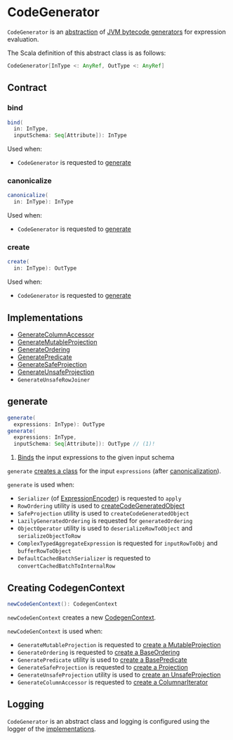 # CodeGenerator

`CodeGenerator` is an [abstraction](#contract) of [JVM bytecode generators](#implementations) for expression evaluation.

The Scala definition of this abstract class is as follows:

```scala
CodeGenerator[InType <: AnyRef, OutType <: AnyRef]
```

## Contract

### <span id="bind"> bind

```scala
bind(
  in: InType,
  inputSchema: Seq[Attribute]): InType
```

Used when:

* `CodeGenerator` is requested to [generate](#generate)

### <span id="canonicalize"> canonicalize

```scala
canonicalize(
  in: InType): InType
```

Used when:

* `CodeGenerator` is requested to [generate](#generate)

### <span id="create"> create

```scala
create(
  in: InType): OutType
```

Used when:

* `CodeGenerator` is requested to [generate](#generate)

## Implementations

* [GenerateColumnAccessor](GenerateColumnAccessor.md)
* [GenerateMutableProjection](GenerateMutableProjection.md)
* [GenerateOrdering](GenerateOrdering.md)
* [GeneratePredicate](GeneratePredicate.md)
* [GenerateSafeProjection](GenerateSafeProjection.md)
* [GenerateUnsafeProjection](GenerateUnsafeProjection.md)
* `GenerateUnsafeRowJoiner`

## <span id="generate"> generate

```scala
generate(
  expressions: InType): OutType
generate(
  expressions: InType,
  inputSchema: Seq[Attribute]): OutType // (1)!
```

1. [Binds](#bind) the input expressions to the given input schema

`generate` [creates a class](#create) for the input `expressions` (after [canonicalization](#canonicalize)).

`generate` is used when:

* `Serializer` (of [ExpressionEncoder](../ExpressionEncoder.md)) is requested to `apply`
* `RowOrdering` utility is used to [createCodeGeneratedObject](../expressions/RowOrdering.md#createCodeGeneratedObject)
* `SafeProjection` utility is used to `createCodeGeneratedObject`
* `LazilyGeneratedOrdering` is requested for `generatedOrdering`
* `ObjectOperator` utility is used to `deserializeRowToObject` and `serializeObjectToRow`
* `ComplexTypedAggregateExpression` is requested for `inputRowToObj` and `bufferRowToObject`
* `DefaultCachedBatchSerializer` is requested to `convertCachedBatchToInternalRow`

## <span id="newCodeGenContext"> Creating CodegenContext

```scala
newCodeGenContext(): CodegenContext
```

`newCodeGenContext` creates a new [CodegenContext](CodegenContext.md).

`newCodeGenContext` is used when:

* `GenerateMutableProjection` is requested to [create a MutableProjection](GenerateMutableProjection.md#create)
* `GenerateOrdering` is requested to [create a BaseOrdering](GenerateOrdering.md#create)
* `GeneratePredicate` utility is used to [create a BasePredicate](GeneratePredicate.md#create)
* `GenerateSafeProjection` is requested to [create a Projection](GenerateSafeProjection.md#create)
* `GenerateUnsafeProjection` utility is used to [create an UnsafeProjection](GenerateUnsafeProjection.md#create)
* `GenerateColumnAccessor` is requested to [create a ColumnarIterator](GenerateColumnAccessor.md#create)

## Logging

`CodeGenerator` is an abstract class and logging is configured using the logger of the [implementations](#implementations).
